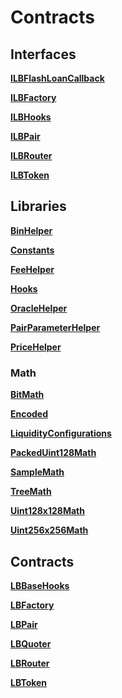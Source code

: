 # Contracts

## Interfaces

**[ILBFlashLoanCallback](docs/api/liquidity_book/interfaces/lb_flash_loan_callback/index.html)**

**[ILBFactory](docs/api/liquidity_book/interfaces/lb_factory/index.html)**

**[ILBHooks](docs/api/liquidity_book/interfaces/lb_base_hooks/index.html)**

**[ILBPair](docs/api/liquidity_book/interfaces/lb_pair/index.html)**

**[ILBRouter](docs/api/liquidity_book/interfaces/lb_router/index.html)**

**[ILBToken](docs/api/liquidity_book/interfaces/lb_token2/index.html)**

## Libraries

**[BinHelper](docs/api/liquidity_book/libraries/bin_helper/index.html)**

**[Constants](docs/api/liquidity_book/libraries/constants/index.html)**

**[FeeHelper](docs/api/liquidity_book/libraries/fee_helper/index.html)**

**[Hooks](docs/api/liquidity_book/libraries/hooks/index.html)**

**[OracleHelper](docs/api/liquidity_book/libraries/oracle_helper/index.html)**

**[PairParameterHelper](docs/api/liquidity_book/libraries/pair_parameter_helper/index.html)**

**[PriceHelper](docs/api/liquidity_book/libraries/price_helper/index.html)**

### Math

**[BitMath](docs/api/liquidity_book/libraries/math/bit_math/index.html)**

**[Encoded](docs/api/liquidity_book/libraries/math/encoded/index.html)**

**[LiquidityConfigurations](docs/api/liquidity_book/libraries/math/liquidity_configurations/index.html)**

**[PackedUint128Math](docs/api/liquidity_book/libraries/math/packed_u128_math/index.html)**

**[SampleMath](docs/api/liquidity_book/libraries/math/sample_math/index.html)**

**[TreeMath](docs/api/liquidity_book/libraries/math/tree_math/index.html)**

**[Uint128x128Math](docs/api/liquidity_book/libraries/math/u128x128_math/index.html)**

**[Uint256x256Math](docs/api/liquidity_book/libraries/math/u256x256_math/index.html)**

## Contracts

**[LBBaseHooks](docs/api/lb_base_hooks/index.html)**

**[LBFactory](docs/api/lb_factory/index.html)**

**[LBPair](docs/api/lb_pair/index.html)**

**[LBQuoter](docs/api/lb_quoter/index.html)**

**[LBRouter](docs/api/lb_router/index.html)**

**[LBToken](docs/api/lb_token2/index.html)**

